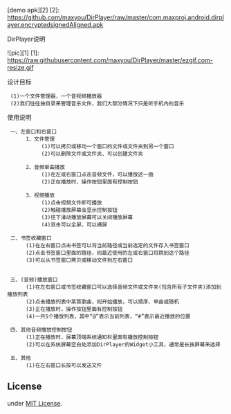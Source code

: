 [demo apk][2]
[2]: https://github.com/maxyou/DirPlayer/raw/master/com.maxproj.android.dirplayer.encryptedsignedAligned.apk

DirPlayer说明

![pic][1]
[1]: https://raw.githubusercontent.com/maxyou/DirPlayer/master/ezgif.com-resize.gif

设计目标

     (1)一个文件管理器，一个音视频播放器
     (2)我们往往按目录来管理音乐文件，我们大部分情况下只是听手机内的音乐

使用说明

     一、左窗口和右窗口
          1、文件管理
               (1)可以拷贝或移动一个窗口的文件或文件夹到另一个窗口
               (2)可以删除文件或文件夹、可以创建文件夹

          2、音频单曲播放
               (1)在左或右窗口点击音频文件，可以播放这一曲
               (2)正在播放时，操作按钮里面有控制按钮

          3、视频播放
               (1)点击视频文件即可播放
               (2)触碰播放屏幕会显示控制按钮
               (3)往下滑动播放屏幕可以关闭播放屏幕
               (4)双击可以全屏，可以横屏

     二、书签收藏窗口
          (1)在左右窗口点击书签可以将当前路径或当前选定的文件存入书签窗口
          (2)点击书签窗口里面的路径，则最近使用的左或右窗口将跳到这个路径
          (3)可以从书签窗口拷贝或移动文件到左右窗口


     三、(音频)播放窗口
          (1)在左右窗口或书签收藏窗口可以选择音频文件或文件夹(包含所有子文件夹)添加到播放列表
          (2)点击播放列表中某首歌曲，则开始播放，可以顺序、单曲或随机
          (3)正在播放时，操作按钮里面有控制按钮
          (4)一共5个播放列表，其中“@”表示当前列表，“#”表示最近播放的位置

     四、其他音频播放控制按钮
          (1)正在播放时，屏幕顶端系统通知栏里面有播放控制按钮
          (2)可以在系统屏幕空白处添加DirPlayer的Widget小工具，通常是长按屏幕来选择

     五、其他
          (1)在左右窗口长按可以发送文件


## License<br>
under [MIT License](http://www.opensource.org/licenses/MIT).

